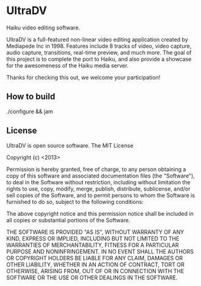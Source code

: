 UltraDV
=======

Haiku video editing software.

UltraDV is a full-featured non-linear video editing application created by Mediapede Inc in 1998.
Features include 8 tracks of video, video capture, audio capture, transitions, real-time preview, and much more.
The goal of this project is to complete the port to Haiku, and also provide a showcase for the awesomeness of the
Haiku media server.

Thanks for checking this out, we welcome your participation!

How to build
-----------

./configure && jam

License
-----------

UltraDV is open source software.
The MIT License

Copyright (c) <2013> <Haiku Inc.>

Permission is hereby granted, free of charge, to any person obtaining a copy
of this software and associated documentation files (the "Software"), to deal
in the Software without restriction, including without limitation the rights
to use, copy, modify, merge, publish, distribute, sublicense, and/or sell
copies of the Software, and to permit persons to whom the Software is
furnished to do so, subject to the following conditions:

The above copyright notice and this permission notice shall be included in
all copies or substantial portions of the Software.

THE SOFTWARE IS PROVIDED "AS IS", WITHOUT WARRANTY OF ANY KIND, EXPRESS OR
IMPLIED, INCLUDING BUT NOT LIMITED TO THE WARRANTIES OF MERCHANTABILITY,
FITNESS FOR A PARTICULAR PURPOSE AND NONINFRINGEMENT. IN NO EVENT SHALL THE
AUTHORS OR COPYRIGHT HOLDERS BE LIABLE FOR ANY CLAIM, DAMAGES OR OTHER
LIABILITY, WHETHER IN AN ACTION OF CONTRACT, TORT OR OTHERWISE, ARISING FROM,
OUT OF OR IN CONNECTION WITH THE SOFTWARE OR THE USE OR OTHER DEALINGS IN
THE SOFTWARE.


